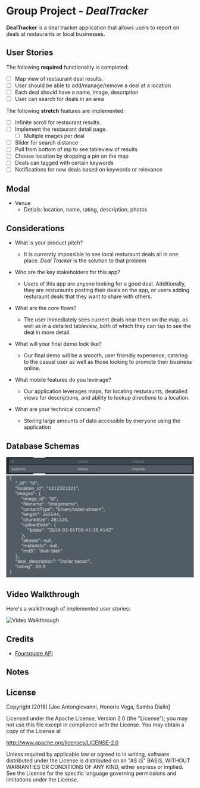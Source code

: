 # Group Project - *DealTracker*

**DealTracker** is a deal tracker application that allows users to report on deals at restaurants or local businesses.

## User Stories

The following **required** functionality is completed:

- [ ] Map view of restaurant deal results.
- [ ] User should be able to add/manage/remove a deal at a location
- [ ] Each deal should have a name, image, description
- [ ] User can search for deals in an area

The following **stretch** features are implemented:

- [ ] Infinite scroll for restaurant results. 
- [ ] Implement the restaurant detail page.
  - [ ] Multiple images per deal
- [ ] Slider for search distance
- [ ] Pull from bottom of mp to see tableview of results
- [ ] Choose location by dropping a pin on the map
- [ ] Deals can tagged with certain keywords
- [ ] Notifications for new deals based on keywords or relevance

## Modal
- Venue
  - Detials: location, name, rating, description, photos

## Considerations

- What is your product pitch?
  - It is currently impossible to see local resturaunt deals all in one place. *Deal Tracker* is the solution to that problem

- Who are the key stakeholders for this app?
  - Users of this app are anyone looking for a good deal. Additionally, they are resturaunts posting their deals on the app, or users adding resturaunt deals that they want to share with others. 

- What are the core flows?
  - The user immediately sees current deals near them on the map, as well as in a detailed tableview, both of which they can tap to see the deal in more detail.

- What will your final demo look like?
  - Our final demo will be a smooth, user friendly experience, catering to the casual user as well as those looking to promote their business online. 

- What mobile features do you leverage?
  - Our application leverages maps, for locating resturaunts, deatailed views for descriptions, and ability to lookup directions to a location.

- What are your technical concerns?
  - Storing large amounts of data accessible by everyone using the application

## Database Schemas
<img src='https://github.com/495TacoTuesday/taco-tuesday/blob/master/location_db.png' title='Location Document' width='' alt='Location Database' />
<img src='https://github.com/495TacoTuesday/taco-tuesday/blob/master/deal_db.png' title='deal Document' width='' alt='deal Database' />



## Video Walkthrough

Here's a walkthrough of implemented user stories:

<img src='' title='Video Walkthrough' width='' alt='Video Walkthrough' />

## Credits
- [Foursquare API](https://developer.foursquare.com/docs)

## Notes


## License

Copyright [2018] [Joe Antongiovanni, Honorio Vega, Samba Diallo]

Licensed under the Apache License, Version 2.0 (the "License");
you may not use this file except in compliance with the License.
You may obtain a copy of the License at

http://www.apache.org/licenses/LICENSE-2.0

Unless required by applicable law or agreed to in writing, software
distributed under the License is distributed on an "AS IS" BASIS,
WITHOUT WARRANTIES OR CONDITIONS OF ANY KIND, either express or implied.
See the License for the specific language governing permissions and
limitations under the License.
